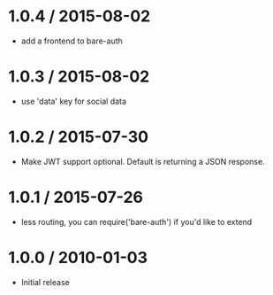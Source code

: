 
1.0.4 / 2015-08-02
==================

  * add a frontend to bare-auth

1.0.3 / 2015-08-02
==================

  * use 'data' key for social data

1.0.2 / 2015-07-30
==================

  * Make JWT support optional. Default is returning a JSON response.

1.0.1 / 2015-07-26
==================

  * less routing, you can require('bare-auth') if you'd like to extend

1.0.0 / 2010-01-03
==================

  * Initial release
